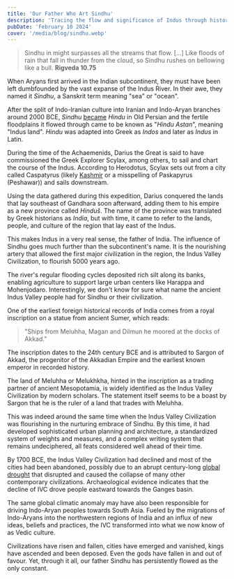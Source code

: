 ```yaml
---
title: 'Our Father Who Art Sindhu'
description: 'Tracing the flow and significance of Indus through history'
pubDate: 'February 10 2024'
cover: '/media/blog/sindhu.webp'
---
```


> Sindhu in might surpasses all the streams that flow. \[...] Like floods of rain that fall in thunder from the cloud, so Sindhu rushes on bellowing like a bull.
> **Rigveda 10.75**

When Aryans first arrived in the Indian subcontinent, they must have been left dumbfounded by the vast expanse of the Indus River. In their awe, they named it _Sindhu_, a Sanskrit term meaning "sea" or "ocean".

After the split of Indo-Iranian culture into Iranian and Indo-Aryan branches around 2000 BCE, _Sindhu_ [became](https://en.wikipedia.org/wiki/Proto-Iranian_language#Development_into_Old_Iranian) _Hindu_ in Old Persian and the fertile floodplains it flowed through came to be known as "_Hindu Astan_", meaning "Indus land". _Hindu_ was adapted into Greek as _Indos_ and later as _Indus_ in Latin.

During the time of the Achaemenids, Darius the Great is said to have commissioned the Greek Explorer Scylax, among others, to sail and chart the course of the Indus. According to Herodotus, Scylax sets out from a city called Caspatyrus (likely [Kashmir](http://www.perseus.tufts.edu/hopper/text?doc=Perseus%3Atext%3A1999.04.0064%3Aentry%3Dcaspatyrus-geo) or a misspelling of Paskapyrus (Peshawar)) and sails downstream.

Using the data gathered during this expedition, Darius conquered the lands that lay southeast of Gandhara soon afterward, adding them to his empire as a new province called _Hinduš_. The name of the province was translated by Greek historians as _India_, but with time, it came to refer to the lands, people, and culture of the region that lay east of the Indus.

This makes Indus in a very real sense, the father of India. The influence of Sindhu goes much further than the subcontinent's name. It is the nourishing artery that allowed the first major civilization in the region, the Indus Valley Civilization, to flourish 5000 years ago.

The river's regular flooding cycles deposited rich silt along its banks, enabling agriculture to support large urban centers like Harappa and Mohenjodaro. Interestingly, we don't know for sure what name the ancient Indus Valley people had for Sindhu or their civilization.

One of the earliest foreign historical records of India comes from a royal inscription on a statue from ancient Sumer, which reads:

> "Ships from Meluhha, Magan and Dilmun he moored at the docks of Akkad."

The inscription dates to the 24th century BCE and is attributed to Sargon of Akkad, the progenitor of the Akkadian Empire and the earliest known emperor in recorded history.

The land of Meluhha or Melukhkha, hinted in the inscription as a trading partner of ancient Mesopotamia, is widely identified as the Indus Valley Civilization by modern scholars. The statement itself seems to be a boast by Sargon that he is the ruler of a land that trades with Meluhha.

This was indeed around the same time when the Indus Valley Civilization was flourishing in the nurturing embrace of Sindhu. By this time, it had developed sophisticated urban planning and architecture, a standardized system of weights and measures, and a complex writing system that remains undeciphered, all feats considered well ahead of their time.

By 1700 BCE, the Indus Valley Civilization had declined and most of the cities had been abandoned, possibly due to an abrupt century-long [global drought](https://en.wikipedia.org/wiki/4.2-kiloyear_event) that disrupted and caused the collapse of many other contemporary civilizations. Archaeological evidence indicates that the decline of IVC drove people eastward towards the Ganges basin.

The same global climatic anomaly may have also been responsible for driving Indo-Aryan peoples towards South Asia. Fueled by the migrations of Indo-Aryans into the northwestern regions of India and an influx of new ideas, beliefs and practices, the IVC transformed into what we now know of as Vedic culture.

Civilizations have risen and fallen, cities have emerged and vanished, kings have ascended and been deposed. Even the gods have fallen in and out of favour. Yet, through it all, our father Sindhu has persistently flowed as the only constant.
